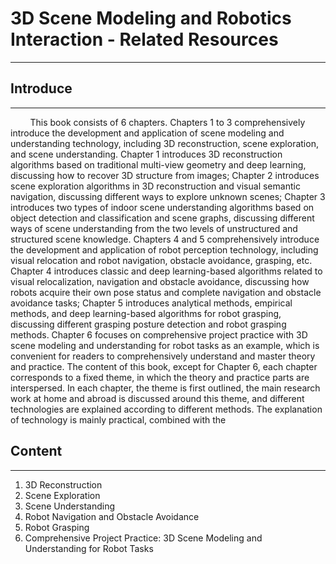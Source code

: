 # 3D Scene Modeling and Robotics Interaction - Related Resources
**************************
## Introduce
**************************
&nbsp;&nbsp;&nbsp;&nbsp;&nbsp;&nbsp;&nbsp;&nbsp;This book consists of 6 chapters. Chapters 1 to 3 comprehensively introduce the development and application of scene modeling and understanding technology, including 3D reconstruction, scene exploration, and scene understanding. Chapter 1 introduces 3D reconstruction algorithms based on traditional multi-view geometry and deep learning, discussing how to recover 3D structure from images; Chapter 2 introduces scene exploration algorithms in 3D reconstruction and visual semantic navigation, discussing different ways to explore unknown scenes; Chapter 3 introduces two types of indoor scene understanding algorithms based on object detection and classification and scene graphs, discussing different ways of scene understanding from the two levels of unstructured and structured scene knowledge. Chapters 4 and 5 comprehensively introduce the development and application of robot perception technology, including visual relocation and robot navigation, obstacle avoidance, grasping, etc. Chapter 4 introduces classic and deep learning-based algorithms related to visual relocalization, navigation and obstacle avoidance, discussing how robots acquire their own pose status and complete navigation and obstacle avoidance tasks; Chapter 5 introduces analytical methods, empirical methods, and deep learning-based algorithms for robot grasping, discussing different grasping posture detection and robot grasping methods. Chapter 6 focuses on comprehensive project practice with 3D scene modeling and understanding for robot tasks as an example, which is convenient for readers to comprehensively understand and master theory and practice. The content of this book, except for Chapter 6, each chapter corresponds to a fixed theme, in which the theory and practice parts are interspersed. In each chapter, the theme is first outlined, the main research work at home and abroad is discussed around this theme, and different technologies are explained according to different methods. The explanation of technology is mainly practical, combined with the

## Content
**************************
1. 3D Reconstruction
2. Scene Exploration
3. Scene Understanding
4. Robot Navigation and Obstacle Avoidance
5. Robot Grasping
6. Comprehensive Project Practice: 3D Scene Modeling and Understanding for Robot Tasks


